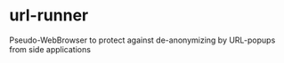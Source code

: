 # url-runner
Pseudo-WebBrowser to protect against de-anonymizing by URL-popups from side applications
